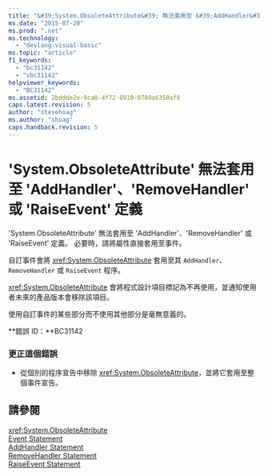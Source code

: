 ```yaml
---
title: "&#39;System.ObsoleteAttribute&#39; 無法套用至 &#39;AddHandler&#39;、&#39;RemoveHandler&#39; 或 &#39;RaiseEvent&#39; 定義 | Microsoft Docs"
ms.date: "2015-07-20"
ms.prod: ".net"
ms.technology: 
  - "devlang-visual-basic"
ms.topic: "article"
f1_keywords: 
  - "bc31142"
  - "vbc31142"
helpviewer_keywords: 
  - "BC31142"
ms.assetid: 2bddde2e-9ca0-4f72-8910-0789a6350af8
caps.latest.revision: 5
author: "stevehoag"
ms.author: "shoag"
caps.handback.revision: 5
---
```

# &#39;System.ObsoleteAttribute&#39; 無法套用至 &#39;AddHandler&#39;、&#39;RemoveHandler&#39; 或 &#39;RaiseEvent&#39; 定義
'System.ObsoleteAttribute' 無法套用至 'AddHandler'、'RemoveHandler' 或 'RaiseEvent' 定義。 必要時，請將屬性直接套用至事件。  
  
 自訂事件會將 <xref:System.ObsoleteAttribute> 套用至其 `AddHandler`、`RemoveHandler` 或 `RaiseEvent` 程序。  
  
 <xref:System.ObsoleteAttribute> 會將程式設計項目標記為不再使用，並通知使用者未來的產品版本會移除該項目。  
  
 使用自訂事件的某些部分而不使用其他部分是毫無意義的。  
  
 **錯誤 ID：**BC31142  
  
### 更正這個錯誤  
  
-   從個別的程序宣告中移除 <xref:System.ObsoleteAttribute>，並將它套用至整個事件宣告。  
  
## 請參閱  
 <xref:System.ObsoleteAttribute>   
 [Event Statement](../../visual-basic/language-reference/statements/event-statement.md)   
 [AddHandler Statement](../../visual-basic/language-reference/statements/addhandler-statement.md)   
 [RemoveHandler Statement](../../visual-basic/language-reference/statements/removehandler-statement.md)   
 [RaiseEvent Statement](../../visual-basic/language-reference/statements/raiseevent-statement.md)